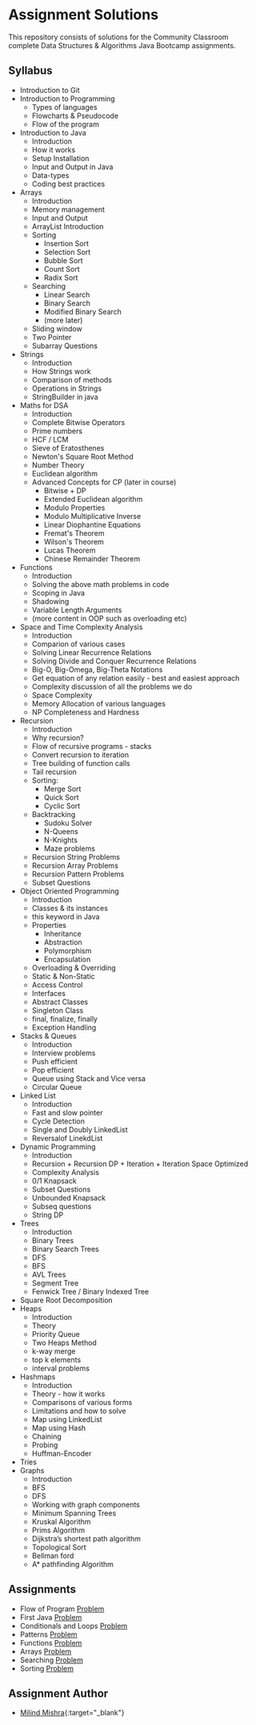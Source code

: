 # Assignment Solutions

This repository consists of solutions for the Community Classroom complete Data Structures & Algorithms Java Bootcamp assignments.

## Syllabus

- Introduction to Git
- Introduction to Programming
  - Types of languages
  - Flowcharts & Pseudocode
  - Flow of the program
- Introduction to Java
  - Introduction
  - How it works
  - Setup Installation
  - Input and Output in Java
  - Data-types
  - Coding best practices
- Arrays
  - Introduction
  - Memory management
  - Input and Output
  - ArrayList Introduction
  - Sorting
    - Insertion Sort
    - Selection Sort
    - Bubble Sort
    - Count Sort
    - Radix Sort
  - Searching
    - Linear Search
    - Binary Search
    - Modified Binary Search
    - (more later)
  - Sliding window
  - Two Pointer
  - Subarray Questions
- Strings
  - Introduction
  - How Strings work
  - Comparison of methods
  - Operations in Strings
  - StringBuilder in java
- Maths for DSA
  - Introduction
  - Complete Bitwise Operators
  - Prime numbers
  - HCF / LCM
  - Sieve of Eratosthenes
  - Newton's Square Root Method
  - Number Theory
  - Euclidean algorithm
  - Advanced Concepts for CP (later in course)
    - Bitwise + DP
    - Extended Euclidean algorithm
    - Modulo Properties
    - Modulo Multiplicative Inverse
    - Linear Diophantine Equations
    - Fremat's Theorem
    - Wilson's Theorem
    - Lucas Theorem
    - Chinese Remainder Theorem
- Functions
  - Introduction
  - Solving the above math problems in code
  - Scoping in Java
  - Shadowing
  - Variable Length Arguments
  - (more content in OOP such as overloading etc)
- Space and Time Complexity Analysis
  - Introduction
  - Comparion of various cases
  - Solving Linear Recurrence Relations
  - Solving Divide and Conquer Recurrence Relations
  - Big-O, Big-Omega, Big-Theta Notations
  - Get equation of any relation easily - best and easiest approach
  - Complexity discussion of all the problems we do
  - Space Complexity
  - Memory Allocation of various languages
  - NP Completeness and Hardness
- Recursion
  - Introduction
  - Why recursion?
  - Flow of recursive programs - stacks
  - Convert recursion to iteration
  - Tree building of function calls
  - Tail recursion
  - Sorting:
    - Merge Sort
    - Quick Sort
    - Cyclic Sort
  - Backtracking
    - Sudoku Solver
    - N-Queens
    - N-Knights
    - Maze problems
  - Recursion String Problems
  - Recursion Array Problems
  - Recursion Pattern Problems
  - Subset Questions
- Object Oriented Programming
  - Introduction
  - Classes & its instances
  - this keyword in Java
  - Properties
    - Inheritance
    - Abstraction
    - Polymorphism
    - Encapsulation
  - Overloading & Overriding
  - Static & Non-Static
  - Access Control
  - Interfaces
  - Abstract Classes
  - Singleton Class
  - final, finalize, finally
  - Exception Handling
- Stacks & Queues
  - Introduction
  - Interview problems
  - Push efficient
  - Pop efficient
  - Queue using Stack and Vice versa
  - Circular Queue
- Linked List
  - Introduction
  - Fast and slow pointer
  - Cycle Detection
  - Single and Doubly LinkedList
  - Reversalof LinekdList
- Dynamic Programming
  - Introduction
  - Recursion + Recursion DP + Iteration + Iteration Space Optimized
  - Complexity Analysis
  - 0/1 Knapsack
  - Subset Questions
  - Unbounded Knapsack
  - Subseq questions
  - String DP
- Trees
  - Introduction
  - Binary Trees
  - Binary Search Trees
  - DFS
  - BFS
  - AVL Trees
  - Segment Tree
  - Fenwick Tree / Binary Indexed Tree
- Square Root Decomposition
- Heaps
  - Introduction
  - Theory
  - Priority Queue
  - Two Heaps Method
  - k-way merge
  - top k elements
  - interval problems
- Hashmaps
  - Introduction
  - Theory - how it works
  - Comparisons of various forms
  - Limitations and how to solve
  - Map using LinkedList
  - Map using Hash
  - Chaining
  - Probing
  - Huffman-Encoder
- Tries
- Graphs
  - Introduction
  - BFS
  - DFS
  - Working with graph components
  - Minimum Spanning Trees
  - Kruskal Algorithm
  - Prims Algorithm
  - Dijkstra’s shortest path algorithm
  - Topological Sort
  - Bellman ford
  - A\* pathfinding Algorithm

## Assignments

- Flow of Program [Problem](assignments/1-flow-of-program.md)
- First Java [Problem](assignments/2-first-java.md)
- Conditionals and Loops [Problem](assignments/3-conditionals-loops.md)
- Patterns [Problem](assignments/patterns.md)
- Functions [Problem](assignments/4-functions.md)
- Arrays [Problem](assignments/5-arrays.md)
- Searching [Problem](assignments/6-searching.md)
- Sorting [Problem](assignments/7-sorting.md)


## Assignment Author 

- [Milind Mishra](https://milind.bio.link){:target="_blank"}